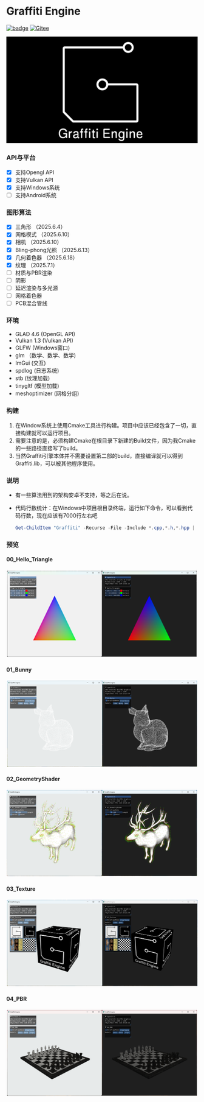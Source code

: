 # Graffiti Engine

[![badge](https://img.shields.io/badge/GitHub-181717?style=plastic&logo=github&logoColor=white)](https://github.com/htl309/Graffiti ) [![Gitee](https://img.shields.io/badge/Gitee-FF3B3F?style=plastic&logo=gitee&logoColor=white)](https://gitee.com/htl309/Graffiti)

![Graffiti](/resource/logo/LOGO_INVERT.png "Graffiti")

### API与平台

- [x] 支持Opengl API
- [x] 支持Vulkan API
- [x] 支持Windows系统
- [ ] 支持Android系统

### 图形算法 

- [x] 三角形							（2025.6.4）
- [x] 网格模式                        （2025.6.10）
- [x] 相机                                （2025.6.10）
- [x] Bling-phong光照          （2025.6.13）
- [x] 几何着色器                    （2025.6.18）
- [x] 纹理                                （2025.7.1）
- [ ] 材质与PBR渲染
- [ ] 阴影
- [ ] 延迟渲染与多光源
- [ ] 网格着色器
- [ ] PCB混合管线

### 环境

- GLAD   4.6  (OpenGL API)
- Vulkan 1.3  (Vulkan API)
- GLFW          (Windows窗口)
- glm           （数学、数学、数学)
- ImGui         (交互)
- spdlog        (日志系统)
- stb              (纹理加载)
- tinygltf       (模型加载)
- meshoptimizer       (网格分组)

### 构建

1. 在Window系统上使用Cmake工具进行构建。项目中应该已经包含了一切，直接构建就可以运行项目。
2. 需要注意的是，必须构建Cmake在根目录下新建的Build文件，因为我Cmake的一些路径直接写了build。
3. 当然Graffiti引擎本体并不需要设置第二部的build，直接编译就可以得到Graffiti.lib，可以被其他程序使用。

### 说明

- 有一些算法用到的架构安卓不支持，等之后在说。


- 代码行数统计：在Windows中项目根目录终端，运行如下命令，可以看到代码行数，现在应该有7000行左右吧

  ```powershell
  Get-ChildItem "Graffiti" -Recurse -File -Include *.cpp,*.h,*.hpp | Get-Content | Measure-Object -Line
  ```

### 预览

#### 00_Hello_Triangle

![image-20250702111725925](resource/pic/Guide00-1.png)

#### 01_Bunny

![image-20250702111725925](resource/pic/Readme-1.png)

#### 02_GeometryShader

![image-20250702112341003](resource/pic/Readme-2.png)

#### 03_Texture

![image-20250702111751034](resource/pic/Readme-3.png)

#### 04_PBR

![image-20250714152102126](resource/pic/Readme-4.png)
